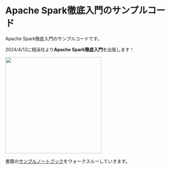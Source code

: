 # Apache Spark徹底入門のサンプルコード
Apache Spark徹底入門のサンプルコードです。

2024/4/12に翔泳社より**Apache Spark徹底入門**を出版します！

<a href="https://www.amazon.co.jp/dp/4798182281/"><img src="https://qiita-image-store.s3.ap-northeast-1.amazonaws.com/0/1168882/87910d7c-8a63-c198-8e82-216ea7a8ee07.jpeg" width=300></a>

書籍の[サンプルノートブック](https://github.com/databricks/LearningSparkV2/blob/master/notebooks/LearningSparkv2.dbc)をウォークスルーしていきます。
